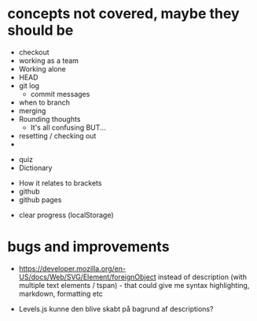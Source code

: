 # concepts not covered, maybe they should be

- checkout
- working as a team
- Working alone
- HEAD
- git log
  - commit messages
- when to branch
- merging
- Rounding thoughts
  - It's all confusing BUT...
- resetting / checking out
-

* quiz
* Dictionary

- How it relates to brackets
- github
- github pages

* clear progress (localStorage)

# bugs and improvements

- https://developer.mozilla.org/en-US/docs/Web/SVG/Element/foreignObject instead of description (with multiple text elements / tspan) - that could give me syntax highlighting, markdown, formatting etc

- Levels.js kunne den blive skabt på bagrund af descriptions?
